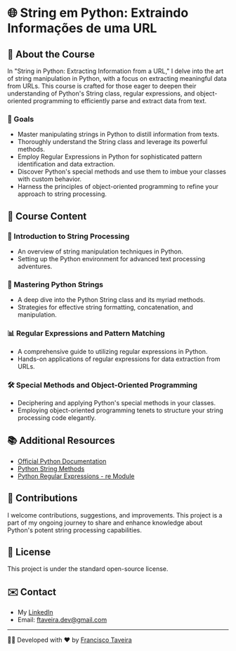 # 🌐 String em Python: Extraindo Informações de uma URL

## 📘 About the Course
In "String in Python: Extracting Information from a URL," I delve into the art of string manipulation in Python, with a focus on extracting meaningful data from URLs. This course is crafted for those eager to deepen their understanding of Python's String class, regular expressions, and object-oriented programming to efficiently parse and extract data from text.

### 🎯 Goals
- Master manipulating strings in Python to distill information from texts.
- Thoroughly understand the String class and leverage its powerful methods.
- Employ Regular Expressions in Python for sophisticated pattern identification and data extraction.
- Discover Python's special methods and use them to imbue your classes with custom behavior.
- Harness the principles of object-oriented programming to refine your approach to string processing.

## 🧩 Course Content

### 🚀 Introduction to String Processing
- An overview of string manipulation techniques in Python.
- Setting up the Python environment for advanced text processing adventures.

### 📁 Mastering Python Strings
- A deep dive into the Python String class and its myriad methods.
- Strategies for effective string formatting, concatenation, and manipulation.

### 📊 Regular Expressions and Pattern Matching
- A comprehensive guide to utilizing regular expressions in Python.
- Hands-on applications of regular expressions for data extraction from URLs.

### 🛠️ Special Methods and Object-Oriented Programming
- Deciphering and applying Python's special methods in your classes.
- Employing object-oriented programming tenets to structure your string processing code elegantly.

## 📚 Additional Resources
- [Official Python Documentation](https://docs.python.org/3/)
- [Python String Methods](https://docs.python.org/3/library/stdtypes.html#string-methods)
- [Python Regular Expressions - re Module](https://docs.python.org/3/library/re.html)

## 🤝 Contributions
I welcome contributions, suggestions, and improvements. This project is a part of my ongoing journey to share and enhance knowledge about Python's potent string processing capabilities.

## 📝 License
This project is under the standard open-source license.

## ✉️ Contact
- My [LinkedIn](https://www.linkedin.com/in/francisco-a-taveira/)
- Email: [ftaveira.dev@gmail.com](mailto:ftaveira.dev@gmail.com)

---

👨‍💻 Developed with ❤️ by [Francisco Taveira](https://github.com/ftaveira-dev)
